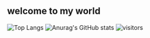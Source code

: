 ## welcome to my world

<!--
**hrmdmz/hrmdmz** is a ✨ _special_ ✨ repository because its `README.md` (this file) appears on your GitHub profile.

Here are some ideas to get you started:

- 🔭 I’m currently working on ...
- 🌱 I’m currently learning ...
- 👯 I’m looking to collaborate on ...
- 🤔 I’m looking for help with ...
- 💬 Ask me about ...
- 📫 How to reach me: ...
- 😄 Pronouns: ...
- ⚡ Fun fact: ...
-->
![Top Langs](https://github-readme-stats.vercel.app/api/top-langs/hrmdmzanuraghazra)
![Anurag's GitHub stats](https://github-readme-stats.vercel.app/apihrmdmzanuraghazra)
![visitors](https://visitor-badge.glitch.me/badgehrmdmz=page.id&left_color=blue&right_color=red)
